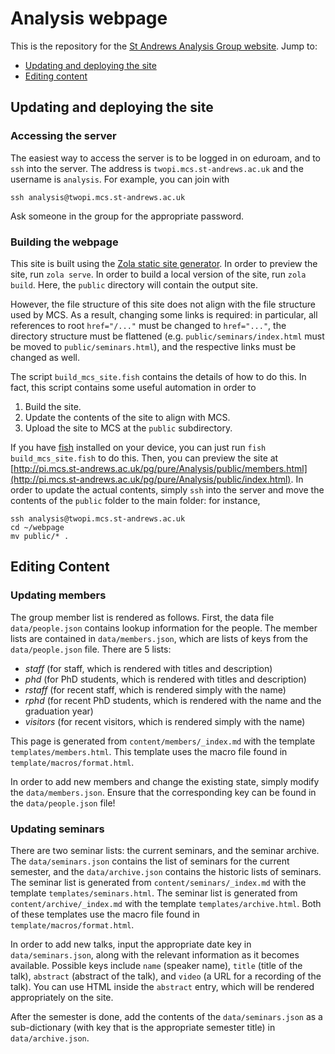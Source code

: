 # Analysis webpage
This is the repository for the [St Andrews Analysis Group website](http://www.mcs.st-andrews.ac.uk/pg/pure/Analysis/index.html).
Jump to:

- [Updating and deploying the site](#updating-and-deploying-the-site)
- [Editing content](#editing-content)

## Updating and deploying the site
### Accessing the server
The easiest way to access the server is to be logged in on eduroam, and to `ssh` into the server.
The address is `twopi.mcs.st-andrews.ac.uk` and the username is `analysis`.
For example, you can join with
```
ssh analysis@twopi.mcs.st-andrews.ac.uk
```
Ask someone in the group for the appropriate password.

### Building the webpage
This site is built using the [Zola static site generator](https://www.getzola.org).
In order to preview the site, run `zola serve`.
In order to build a local version of the site, run `zola build`.
Here, the `public` directory will contain the output site.

However, the file structure of this site does not align with the file structure used by MCS.
As a result, changing some links is required: in particular, all references to root `href="/..."` must be changed to `href="..."`, the directory structure must be flattened (e.g. `public/seminars/index.html` must be moved to `public/seminars.html`), and the respective links must be changed as well.

The script `build_mcs_site.fish` contains the details of how to do this.
In fact, this script contains some useful automation in order to
1. Build the site.
2. Update the contents of the site to align with MCS.
3. Upload the site to MCS at the `public` subdirectory.

If you have [fish](https://fishshell.com/) installed on your device, you can just run `fish build_mcs_site.fish` to do this.
Then, you can preview the site at [http://pi.mcs.st-andrews.ac.uk/pg/pure/Analysis/public/members.html](http://pi.mcs.st-andrews.ac.uk/pg/pure/Analysis/public/index.html).
In order to update the actual contents, simply `ssh` into the server and move the contents of the `public` folder to the main folder: for instance,
```
ssh analysis@twopi.mcs.st-andrews.ac.uk
cd ~/webpage
mv public/* .
```

## Editing Content
### Updating members
The group member list is rendered as follows.
First, the data file `data/people.json` contains lookup information for the people.
The member lists are contained in `data/members.json`, which are lists of keys from the `data/people.json` file.
There are 5 lists:
- *staff* (for staff, which is rendered with titles and description)
- *phd* (for PhD students, which is rendered with titles and description)
- *rstaff* (for recent staff, which is rendered simply with the name)
- *rphd* (for recent PhD students, which is rendered with the name and the graduation year)
- *visitors* (for recent visitors, which is rendered simply with the name)

This page is generated from `content/members/_index.md` with the template `templates/members.html`.
This template uses the macro file found in `template/macros/format.html`.

In order to add new members and change the existing state, simply modify the `data/members.json`.
Ensure that the corresponding key can be found in the `data/people.json` file!

### Updating seminars
There are two seminar lists: the current seminars, and the seminar archive.
The `data/seminars.json` contains the list of seminars for the current semester, and the `data/archive.json` contains the historic lists of seminars.
The seminar list is generated from `content/seminars/_index.md` with the template `templates/seminars.html`.
The seminar list is generated from `content/archive/_index.md` with the template `templates/archive.html`.
Both of these templates use the macro file found in `template/macros/format.html`.

In order to add new talks, input the appropriate date key in `data/seminars.json`, along with the relevant information as it becomes available.
Possible keys include `name` (speaker name), `title` (title of the talk), `abstract` (abstract of the talk), and `video` (a URL for a recording of the talk).
You can use HTML inside the `abstract` entry, which will be rendered appropriately on the site.

After the semester is done, add the contents of the `data/seminars.json` as a sub-dictionary (with key that is the appropriate semester title) in `data/archive.json`.
